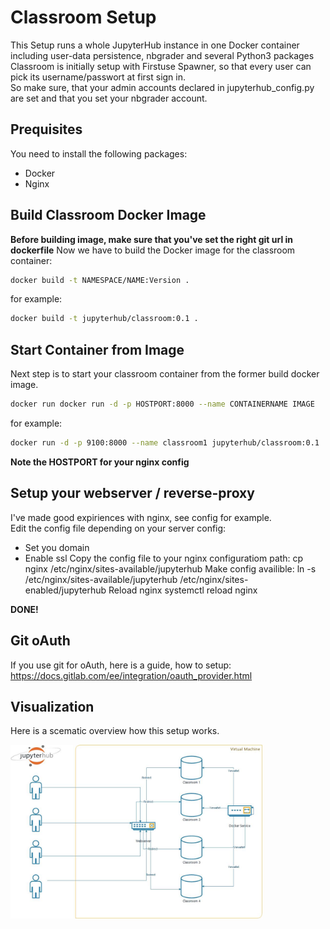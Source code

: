 # Classroom Setup
This Setup runs a whole JupyterHub instance in one Docker container including user-data persistence, nbgrader and several Python3 packages  
Classroom is initially setup with Firstuse Spawner, so that every user can pick its username/passwort at first sign in.  
So make sure, that your admin accounts declared in jupyterhub_config.py are set and that you set your nbgrader account.  
## Prequisites
You need to install the following packages:  
* Docker
* Nginx 

## Build Classroom Docker Image  
**Before building image, make sure that you've set the right git url in dockerfile** 
Now we have to build the Docker image for the classroom container:
````bash
docker build -t NAMESPACE/NAME:Version .  
````
for example: 
````bash
docker build -t jupyterhub/classroom:0.1 .  
````
## Start Container from Image
Next step is to start your classroom container from the former build docker image.   
````bash
docker run docker run -d -p HOSTPORT:8000 --name CONTAINERNAME IMAGE  
````
for example:  
````bash
docker run -d -p 9100:8000 --name classroom1 jupyterhub/classroom:0.1  
````
**Note the HOSTPORT for your nginx config**  

## Setup your webserver / reverse-proxy
I've made good expiriences with nginx, see config for example.  
Edit the config file depending on your server config:
* Set you domain
* Enable ssl
Copy the config file to your nginx configuratiom path:
    cp nginx /etc/nginx/sites-available/jupyterhub
Make config availible:
    ln -s /etc/nginx/sites-available/jupyterhub /etc/nginx/sites-enabled/jupyterhub
Reload nginx
    systemctl reload nginx  

**DONE!** 
## Git oAuth
If you use git for oAuth, here is a guide, how to setup:  
<https://docs.gitlab.com/ee/integration/oauth_provider.html>
 
## Visualization
Here is a scematic overview how this setup works.  

<img src="https://github.com/Energy23/JupyterHub/blob/5d1b3e07e1c5565a5c1b9775b820f13c58c05462/.img/classroom.jpg" width="80%">
